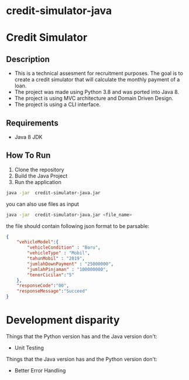 # credit-simulator-java

# Credit Simulator
## Description
- This is a technical assesment for recruitment purposes. The goal is to create a credit simulator that will calculate the monthly payment of a loan.
- The project was made using Python 3.8 and was ported into Java 8.
- The project is using MVC architecture and Domain Driven Design.
- The project is using a CLI interface.
## Requirements
- Java 8 JDK


## How To Run
1. Clone the repository
2. Build the Java Project
3. Run the application
```bash
java -jar  credit-simulator-java.jar
```
you can also use files as input
```bash
java -jar  credit-simulator-java.jar <file_name>
```
the file should contain following json format to be parsable:
```json
{
    "vehicleModel":{
        "vehicleCondition" : "Baru",
        "vehicleType" : "Mobil",
        "tahunMobil" : "2019",
        "jumlahDownPayment" : "25000000",
        "jumlahPinjaman" : "100000000",
        "tenorCicilan":"5"
    },
    "responseCode":"00",
    "responseMessage":"Succeed"
}
```

# Development disparity

Things that the Python version has and the Java version don't:
- Unit Testing


Things that the Java version has and the Python version don't:
- Better Error Handling


